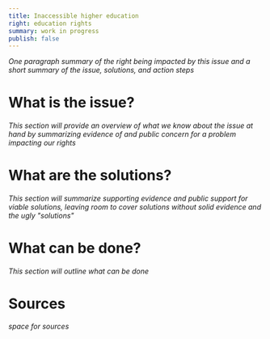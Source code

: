 ```yaml
---
title: Inaccessible higher education
right: education rights
summary: work in progress
publish: false
---
```

*One paragraph summary of the right being impacted by this issue and a short summary of the issue, solutions, and action steps*

# What is the issue? 

###### *This section will provide an overview of what we know about the issue at hand by summarizing evidence of and public concern for a problem impacting our rights*

# What are the solutions?

###### *This section will summarize supporting evidence and public support for viable solutions, leaving room to cover solutions without solid evidence and the ugly "solutions"*

# What can be done?

###### *This section will outline what can be done*

# Sources

###### *space for sources*
